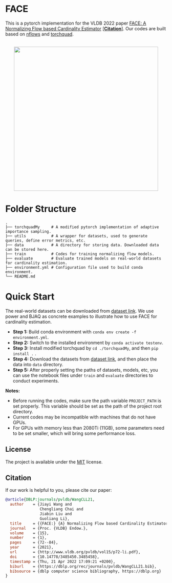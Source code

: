 # FACE
This is a pytorch implementation for the VLDB 2022 paper [FACE: A Normalizing Flow based Cardinality Estimator](http://www.vldb.org/pvldb/vol15/p72-li.pdf) [[**Citation**]](#citation).
Our codes are built based on [nflows](https://pypi.org/project/nflows/) and [torchquad](https://github.com/esa/torchquad).


<p align="center">
    <br>
    <img src="framework.png" width="450"/>
<p>



# Folder Structure

    .
    ├── torchquadMy     # A modified pytorch implementation of adaptive importance sampling.
    ├── utils           # A wrapper for datasets, used to generate queries, define error metrics, etc.
    ├── data            # A directory for storing data. Downloaded data can be stored here.
    ├── train           # Codes for training normalizing flow models.
    ├── evaluate        # Evaluate trained models on real-world datasets for cardinality estimation.
    ├── environment.yml # Configuration file used to build conda environment.
    └── README.md               




# Quick Start
The real-world datasets can be downloaded from [dataset link](https://drive.google.com/drive/folders/16b-yaSYK6l6ZclLkP6rIxxUyye5Iockm?usp=sharing).
We use power and BJAQ as concrete examples to illustrate how to use FACE for cardinality estimation.
- **Step 1:** Build conda environment with `conda env create -f environment.yml`.
- **Step 2:** Switch to the installed environment by `conda activate testenv`.
- **Step 3:** Install modified torchquad by `cd ./torchquadMy`, and then `pip install .` .
- **Step 4:** Download the datasets from [dataset link](https://drive.google.com/drive/folders/16b-yaSYK6l6ZclLkP6rIxxUyye5Iockm?usp=sharing), and then place the data into `data` directory.
- **Step 5:** After properly setting the paths of datasets, models, etc, 
you can use the notebook files under `train` and `evaluate` directories to conduct experiments.





**Notes:** 
- Before running the codes, make sure the path variable `PROJECT_PATH` is set properly. 
This variable should be set as the path of the project root directory.
- Current codes may be incompatible with machines that do not have GPUs.
- For GPUs with memory less than 2080Ti (11GB),
 some parameters need to be set smaller, which will bring some performance loss.

## License

The project is available under the [MIT](LICENSE) license.



## Citation
If our work is helpful to you, please cite our paper:
```bibtex
@article{DBLP:journals/pvldb/WangCLL21,
  author    = {Jiayi Wang and
               Chengliang Chai and
               Jiabin Liu and
               Guoliang Li},
  title     = {{FACE:} {A} Normalizing Flow based Cardinality Estimator},
  journal   = {Proc. {VLDB} Endow.},
  volume    = {15},
  number    = {1},
  pages     = {72--84},
  year      = {2021},
  url       = {http://www.vldb.org/pvldb/vol15/p72-li.pdf},
  doi       = {10.14778/3485450.3485458},
  timestamp = {Thu, 21 Apr 2022 17:09:21 +0200},
  biburl    = {https://dblp.org/rec/journals/pvldb/WangCLL21.bib},
  bibsource = {dblp computer science bibliography, https://dblp.org}
}
```